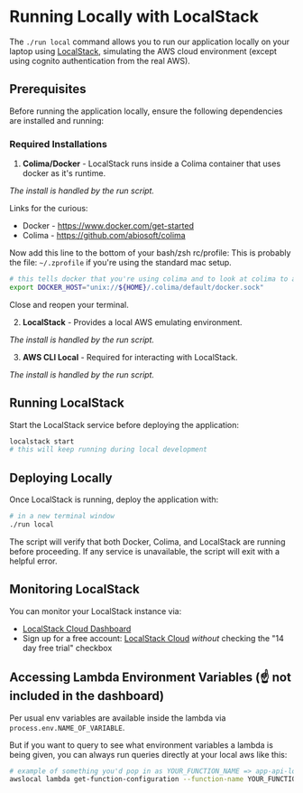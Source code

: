 # Running Locally with LocalStack

The `./run local` command allows you to run our application locally on your laptop using [LocalStack](https://localstack.cloud/), simulating the AWS cloud environment (except using cognito authentication from the real AWS).

## Prerequisites

Before running the application locally, ensure the following dependencies are installed and running:

### Required Installations

1. **Colima/Docker** - LocalStack runs inside a Colima container that uses docker as it's runtime.

_The install is handled by the run script._

Links for the curious:

- Docker - https://www.docker.com/get-started
- Colima - https://github.com/abiosoft/colima

Now add this line to the bottom of your bash/zsh rc/profile:
This is probably the file: `~/.zprofile` if you're using the standard mac setup.

```sh
# this tells docker that you're using colima and to look at colima to answer questions like: are any containers running?
export DOCKER_HOST="unix://${HOME}/.colima/default/docker.sock"
```

Close and reopen your terminal.

2. **LocalStack** - Provides a local AWS emulating environment.

_The install is handled by the run script._

3. **AWS CLI Local** - Required for interacting with LocalStack.

_The install is handled by the run script._

## Running LocalStack

Start the LocalStack service before deploying the application:

```sh
localstack start
# this will keep running during local development
```

## Deploying Locally

Once LocalStack is running, deploy the application with:

```sh
# in a new terminal window
./run local
```

The script will verify that both Docker, Colima, and LocalStack are running before proceeding. If any service is unavailable, the script will exit with a helpful error.

## Monitoring LocalStack

You can monitor your LocalStack instance via:

- [LocalStack Cloud Dashboard](https://app.localstack.cloud/inst/default/status)
- Sign up for a free account: [LocalStack Cloud](https://app.localstack.cloud/sign-up) _without_ checking the "14 day free trial" checkbox

## Accessing Lambda Environment Variables (:point_up: not included in the dashboard)

Per usual env variables are available inside the lambda via `process.env.NAME_OF_VARIABLE`.

But if you want to query to see what environment variables a lambda is being given, you can always run queries directly at your local aws like this:

```sh
# example of something you'd pop in as YOUR_FUNCTION_NAME => app-api-localstack-getUserById
awslocal lambda get-function-configuration --function-name YOUR_FUNCTION_NAME --query "Environment.Variables"
```
